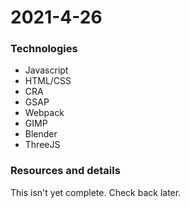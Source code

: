 # 2021-4-26

### Technologies
* Javascript
* HTML/CSS
* CRA
* GSAP
* Webpack
* GIMP
* Blender
* ThreeJS

### Resources and details

This isn't yet complete. Check back later. 